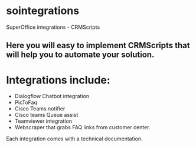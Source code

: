 # sointegrations
SuperOffice integrations - CRMScripts

## Here you will easy to implement CRMScripts that will help you to automate your solution.

# Integrations include:
* Dialogflow Chatbot integration
* PicToFaq
* Cisco Teams notifier
* Cisco teams Queue assist
* Teamviewer integration
* Webscraper that grabs FAQ links from customer center.

Each integration comes with a technical documentation.